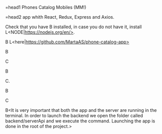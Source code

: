 =head1 Phones Catalog Mobiles (MM!)

=head2 app whith React, Redux, Express and Axios.



Check that you have B<node> installed, in case you do not have it, install L<NODE|https://nodejs.org/en/>.



B<Clone my respository> L<here|https://github.com/MartaAS/phone-catalog-app>


B<Install the dependencies:>

C<npm install>


B<To start the application:> 

C<npm start>.


B<To run the server:> 

C<npm run server>



B<It is very  important that both the app and the server are running in the terminal.
In order to launch the backend we open the folder called backend/serverApi and we execute the command. Launching the app is done in the root  of the project.>
